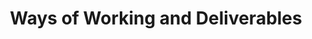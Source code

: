 ---
title: "4. Ways of Working and Deliverables"
section: 4-ways-of-working-deliverables
index: true
layout: section_index
---